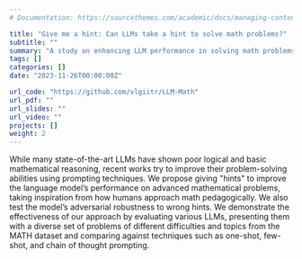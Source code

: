 ```yaml
---
# Documentation: https://sourcethemes.com/academic/docs/managing-content/

title: "Give me a hint: Can LLMs take a hint to solve math problems?"
subtitle: ""
summary: "A study on enhancing LLM performance in solving math problems through hints, while examining the impact of adversarial prompts."
tags: []
categories: []
date: "2023-11-26T00:00:00Z"

url_code: "https://github.com/vlgiitr/LLM-Math"
url_pdf: ""
url_slides: ""
url_video: ""
projects: []
weight: 2
---
```

While many state-of-the-art LLMs have shown poor logical and basic mathematical reasoning, recent works try to improve their problem-solving abilities using prompting techniques. We propose giving "hints" to improve the language model’s performance on advanced mathematical problems, taking inspiration from how humans approach math pedagogically. We also test the model’s adversarial robustness to wrong hints. We demonstrate the effectiveness of our approach by evaluating various LLMs, presenting them with a diverse set of problems of different difficulties and topics from the MATH dataset and comparing against techniques such as one-shot, few-shot, and chain of thought prompting.
